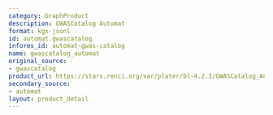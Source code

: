 ```yaml
---
category: GraphProduct
description: GWASCatalog Automat
format: kgx-jsonl
id: automat.gwascatalog
infores_id: automat-gwas-catalog
name: gwascatalog_automat
original_source:
- gwascatalog
product_url: https://stars.renci.org/var/plater/bl-4.2.1/GWASCatalog_Automat/e30aceb322a33462/
secondary_source:
- automat
layout: product_detail
---
```

